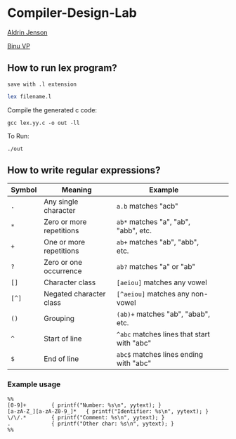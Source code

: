 # Compiler-Design-Lab
[Aldrin Jenson](https://github.com/aldrinjenson/compiler-design-lab)

[Binu VP](https://compilerlabktu.blogspot.com/2022/10/ktu-compiler-lab-csl411.html)

## How to run lex program?
`
save with .l extension
`
``` bash
lex filename.l
```

Compile the generated c code:
```
gcc lex.yy.c -o out -ll
```

To Run:
```
./out
```

## How to write regular expressions?
| Symbol | Meaning                  | Example                                    |       |                              |
| ------ | ------------------------ | ------------------------------------------ | ----- | ---------------------------- |
| `.`    | Any single character     | `a.b` matches "acb"                        |       |                              |
| `*`    | Zero or more repetitions | `ab*` matches "a", "ab", "abb", etc.       |       |                              |
| `+`    | One or more repetitions  | `ab+` matches "ab", "abb", etc.            |       |                              |
| `?`    | Zero or one occurrence   | `ab?` matches "a" or "ab"                  |       |                              |
| `[]`   | Character class          | `[aeiou]` matches any vowel                |       |                              |
| `[^]`  | Negated character class  | `[^aeiou]` matches any non-vowel           |       |                              |
| `()`   | Grouping                 | `(ab)+` matches "ab", "abab", etc.         |       |                              |
| `^`    | Start of line            | `^abc` matches lines that start with "abc" |       |                              |
| `$`    | End of line              | `abc$` matches lines ending with "abc"     |       |                              |

### Example usage 
```
%%
[0-9]+        { printf("Number: %s\n", yytext); }
[a-zA-Z_][a-zA-Z0-9_]*   { printf("Identifier: %s\n", yytext); }
\/\/.*        { printf("Comment: %s\n", yytext); }
.             { printf("Other char: %s\n", yytext); }
%%
```